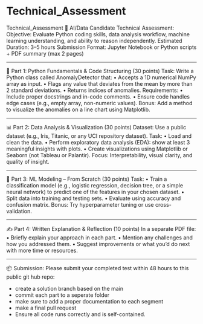 # Technical_Assessment
Technical_Assessment
💼 AI/Data Candidate Technical Assessment: 
Objective: Evaluate Python coding skills, data analysis workflow, machine learning understanding, and ability to reason independently.
Estimated Duration: 3–5 hours
Submission Format: Jupyter Notebook or Python scripts + PDF summary (max 2 pages)
________________________________________
🧠 Part 1: Python Fundamentals & Code Structuring (30 points)
Task:
Write a Python class called AnomalyDetector that:
•	Accepts a 1D numerical NumPy array as input.
•	Flags any value that deviates from the mean by more than 2 standard deviations.
•	Returns indices of anomalies.
Requirements:
•	Include proper docstrings and in-code comments.
•	Ensure code handles edge cases (e.g., empty array, non-numeric values).
Bonus: Add a method to visualize the anomalies on a line chart using Matplotlib.
________________________________________
📊 Part 2: Data Analysis & Visualization (30 points)
Dataset: Use a public dataset (e.g., Iris, Titanic, or any UCI repository dataset).
Task:
•	Load and clean the data.
•	Perform exploratory data analysis (EDA): show at least 3 meaningful insights with plots.
•	Create visualizations using Matplotlib or Seaborn (not Tableau or Palantir).
Focus: Interpretability, visual clarity, and quality of insight.
________________________________________
🤖 Part 3: ML Modeling – From Scratch (30 points)
Task:
•	Train a classification model (e.g., logistic regression, decision tree, or a simple neural network) to predict one of the features in your chosen dataset.
•	Split data into training and testing sets.
•	Evaluate using accuracy and confusion matrix.
Bonus: Try hyperparameter tuning or use cross-validation.
________________________________________
✍️ Part 4: Written Explanation & Reflection (10 points)
In a separate PDF file:
•	Briefly explain your approach in each part.
•	Mention any challenges and how you addressed them.
•	Suggest improvements or what you’d do next with more time or resources.

________________________________________
📦 Submission:
Please submit your completed test within 48 hours to this public git hub repo:
-  create a solution branch based on the main
-  commit each part to a seperate folder
-  make sure to add a proper documentation to each segment
-  make a final pull request
-  Ensure all code runs correctly and is self-contained.
